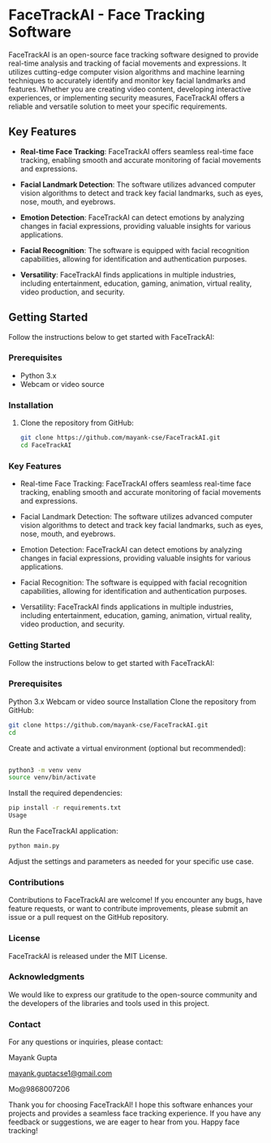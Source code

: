 # FaceTrackAI - Face Tracking Software

FaceTrackAI is an open-source face tracking software designed to provide real-time analysis and tracking of facial movements and expressions. It utilizes cutting-edge computer vision algorithms and machine learning techniques to accurately identify and monitor key facial landmarks and features. Whether you are creating video content, developing interactive experiences, or implementing security measures, FaceTrackAI offers a reliable and versatile solution to meet your specific requirements.

## Key Features

- **Real-time Face Tracking**: FaceTrackAI offers seamless real-time face tracking, enabling smooth and accurate monitoring of facial movements and expressions.

- **Facial Landmark Detection**: The software utilizes advanced computer vision algorithms to detect and track key facial landmarks, such as eyes, nose, mouth, and eyebrows.

- **Emotion Detection**: FaceTrackAI can detect emotions by analyzing changes in facial expressions, providing valuable insights for various applications.

- **Facial Recognition**: The software is equipped with facial recognition capabilities, allowing for identification and authentication purposes.

- **Versatility**: FaceTrackAI finds applications in multiple industries, including entertainment, education, gaming, animation, virtual reality, video production, and security.

## Getting Started

Follow the instructions below to get started with FaceTrackAI:

### Prerequisites

- Python 3.x
- Webcam or video source

### Installation

1. Clone the repository from GitHub:

   ```bash
   git clone https://github.com/mayank-cse/FaceTrackAI.git
   cd FaceTrackAI
   ```
### Key Features
* Real-time Face Tracking: FaceTrackAI offers seamless real-time face tracking, enabling smooth and accurate monitoring of facial movements and expressions.

* Facial Landmark Detection: The software utilizes advanced computer vision algorithms to detect and track key facial landmarks, such as eyes, nose, mouth, and eyebrows.

* Emotion Detection: FaceTrackAI can detect emotions by analyzing changes in facial expressions, providing valuable insights for various applications.

* Facial Recognition: The software is equipped with facial recognition capabilities, allowing for identification and authentication purposes.

* Versatility: FaceTrackAI finds applications in multiple industries, including entertainment, education, gaming, animation, virtual reality, video production, and security.

### Getting Started
Follow the instructions below to get started with FaceTrackAI:

### Prerequisites
Python 3.x
Webcam or video source
Installation
Clone the repository from GitHub:


```bash
git clone https://github.com/mayank-cse/FaceTrackAI.git
cd
```

Create and activate a virtual environment (optional but recommended):

```bash

python3 -m venv venv
source venv/bin/activate
```
Install the required dependencies:

```bash
pip install -r requirements.txt
Usage
```
Run the FaceTrackAI application:


```bash
python main.py
```
Adjust the settings and parameters as needed for your specific use case.

### Contributions
Contributions to FaceTrackAI are welcome! If you encounter any bugs, have feature requests, or want to contribute improvements, please submit an issue or a pull request on the GitHub repository.

### License
FaceTrackAI is released under the MIT License.

### Acknowledgments
We would like to express our gratitude to the open-source community and the developers of the libraries and tools used in this project.

### Contact
For any questions or inquiries, please contact:

Mayank Gupta 

mayank.guptacse1@gmail.com

Mo@9868007206

Thank you for choosing FaceTrackAI! I hope this software enhances your projects and provides a seamless face tracking experience. If you have any feedback or suggestions, we are eager to hear from you. Happy face tracking!
